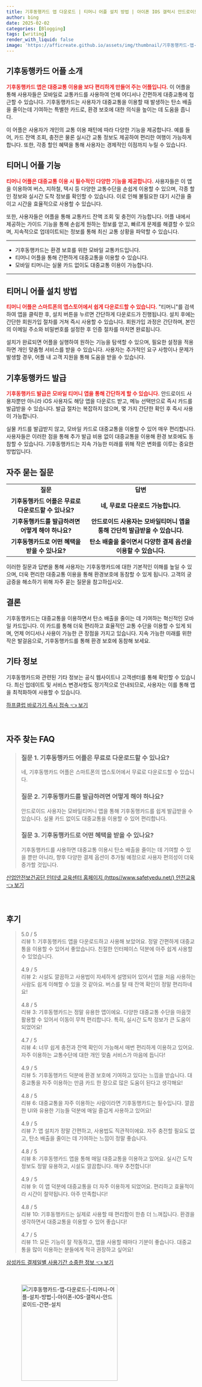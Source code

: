 ```yaml
---
title: 기후동행카드 앱 다운로드 | 티머니 어플 설치 방법 | 아이폰 IOS 갤럭시 안드로이드 간편 설치
author: bing
date: 2025-02-02
categories: [Blogging]
tags: [writing]
render_with_liquid: false
image: 'https://afficreate.github.io/assets/img/thumbnail/기후동행카드-앱-다운로드-|-티머니-어플-설치-방법-|-아이폰-IOS-갤럭시-안드로이드-간편-설치.webp'
---
```



<h2 id='기후동행카드_어플_소개'>기후동행카드 어플 소개</h2>

<p><b><span style="color: #ee2323;">기후동행카드 앱은 대중교통 이용을 보다 편리하게 만들어 주는 어플입니다.</span></b> 이 어플을 통해 사용자들은 모바일로 교통카드를 사용하여 언제 어디서나 간편하게 대중교통에 접근할 수 있습니다. 기후동행카드는 사용자가 대중교통을 이용할 때 발생하는 탄소 배출을 줄이는데 기여하는 특별한 카드로, 환경 보호에 대한 의식을 높이는 데 도움을 줍니다.</p>

<p>이 어플은 사용자가 개인의 교통 이용 패턴에 따라 다양한 기능을 제공합니다. 예를 들어, 카드 잔액 조회, 충전은 물론 실시간 교통 정보도 제공하여 편리한 여행이 가능하게 합니다. 또한, 각종 할인 혜택을 통해 사용자는 경제적인 이점까지 누릴 수 있습니다.</p>

<h2 id='티머니_어플_기능'>티머니 어플 기능</h2>

<p><b><span style="color: #ee2323;">티머니 어플은 대중교통 이용 시 필수적인 다양한 기능을 제공합니다.</span></b> 사용자들은 이 앱을 이용하여 버스, 지하철, 택시 등 다양한 교통수단을 손쉽게 이용할 수 있으며, 각종 할인 정보와 실시간 도착 정보를 확인할 수 있습니다. 이로 인해 불필요한 대기 시간을 줄이고 시간을 효율적으로 사용할 수 있습니다.</p>

<p>또한, 사용자들은 어플을 통해 교통카드 잔액 조회 및 충전이 가능합니다. 어플 내에서 제공하는 가이드 기능을 통해 손쉽게 원하는 정보를 얻고, 빠르게 문제를 해결할 수 있으며, 지속적으로 업데이트되는 정보를 통해 최신 교통 상황을 파악할 수 있습니다.</p>

<hr />

<ul>
    <li>기후동행카드는 환경 보호를 위한 모바일 교통카드입니다.</li>
    <li>티머니 어플을 통해 간편하게 대중교통을 이용할 수 있습니다.</li>
    <li>모바일 티머니는 실물 카드 없이도 대중교통 이용이 가능합니다.</li>
</ul>

<hr />

<h2 id='티머니_어플_설치_방법'>티머니 어플 설치 방법</h2>

<p><b><span style="color: #ee2323;">티머니 어플은 스마트폰의 앱스토어에서 쉽게 다운로드할 수 있습니다.</span></b> "티머니"를 검색하여 앱을 클릭한 후, 설치 버튼을 누르면 간단하게 다운로드가 진행됩니다. 설치 후에는 간단한 회원가입 절차를 거쳐 즉시 사용할 수 있습니다. 회원가입 과정은 간단하며, 본인의 이메일 주소와 비밀번호를 설정한 후 인증 절차를 마치면 완료됩니다.</p>

<p>설치가 완료되면 어플을 실행하여 원하는 기능을 탐색할 수 있으며, 필요한 설정을 적용하면 개인 맞춤형 서비스를 받을 수 있습니다. 사용자는 추가적인 요구 사항이나 문제가 발생할 경우, 어플 내 고객 지원을 통해 도움을 받을 수 있습니다.</p>

<h2 id='기후동행카드_발급'>기후동행카드 발급</h2>

<p><b><span style="color: #ee2323;">기후동행카드 발급은 모바일 티머니 앱을 통해 간단하게 할 수 있습니다.</span></b> 안드로이드 사용자뿐만 아니라 iOS 사용자도 해당 앱을 다운로드 받고, 메뉴 선택만으로 즉시 카드를 발급받을 수 있습니다. 발급 절차는 복잡하지 않으며, 몇 가지 간단한 확인 후 즉시 사용이 가능합니다.</p>

<p>실물 카드를 발급받지 않고, 모바일 카드로 대중교통을 이용할 수 있어 매우 편리합니다. 사용자들은 이러한 점을 통해 추가 발급 비용 없이 대중교통을 이용해 환경 보호에도 동참할 수 있습니다. 기후동행카드는 지속 가능한 미래를 위해 작은 변화를 이루는 중요한 방법입니다.</p>

<h2 id='자주_묻는_질문'>자주 묻는 질문</h2>

<table>
    <tr>
        <td style="text-align: center; height: 17px;"><b>질문</b></td>
        <td style="text-align: center; height: 17px;"><b>답변</b></td>
    </tr>
    <tr>
        <td style="text-align: center; height: 17px;"><b>기후동행카드 어플은 무료로 다운로드할 수 있나요?</b></td>
        <td style="text-align: center; height: 17px;"><b>네, 무료로 다운로드 가능합니다.</b></td>
    </tr>
    <tr>
        <td style="text-align: center; height: 17px;"><b>기후동행카드를 발급하려면 어떻게 해야 하나요?</b></td>
        <td style="text-align: center; height: 17px;"><b>안드로이드 사용자는 모바일티머니 앱을 통해 간단히 발급받을 수 있습니다.</b></td>
    </tr>
    <tr>
        <td style="text-align: center; height: 17px;"><b>기후동행카드로 어떤 혜택을 받을 수 있나요?</b></td>
        <td style="text-align: center; height: 17px;"><b>탄소 배출을 줄이면서 다양한 결제 옵션을 이용할 수 있습니다.</b></td>
    </tr>
</table>

<p>이러한 질문과 답변을 통해 사용자는 기후동행카드에 대한 기본적인 이해를 높일 수 있으며, 더욱 편리한 대중교통 이용을 통해 환경보호에 동참할 수 있게 됩니다. 고객의 궁금증을 해소하기 위해 자주 묻는 질문을 참고하십시오.</p>

<h2 id='결론'>결론</h2>

<p>기후동행카드는 대중교통을 이용하면서 탄소 배출을 줄이는 데 기여하는 혁신적인 모바일 카드입니다. 이 카드를 통해 더욱 편리하고 효율적인 교통 수단을 이용할 수 있게 되며, 언제 어디서나 사용이 가능한 큰 장점을 가지고 있습니다. 지속 가능한 미래를 위한 작은 발걸음으로, 기후동행카드를 통해 환경 보호에 동참해 보세요.</p>

<h2 id='기타_정보'>기타 정보</h2>

<p>기후동행카드와 관련된 기타 정보는 공식 웹사이트나 고객센터를 통해 확인할 수 있습니다. 최신 업데이트 및 서비스 변경사항도 정기적으로 안내되므로, 사용자는 이를 통해 앱을 최적화하여 사용할 수 있습니다.</p>


<p><a class="click-button" title="하프클럽 바로가기 즉시 접속" href="https://afficreate.github.io/posts/%ED%95%98%ED%94%84%ED%81%B4%EB%9F%BD-%EB%B0%94%EB%A1%9C%EA%B0%80%EA%B8%B0-%EC%A6%89%EC%8B%9C-%EC%A0%91%EC%86%8D/" rel="dofollow">하프클럽 바로가기 즉시 접속 👈 보기</a></p><br>
<h2 id='자주_찾는_FAQ'>자주 찾는 FAQ</h2>
<div itemscope="" itemtype="https://schema.org/FAQPage"> 
<blockquote> 
<div itemscope="" itemprop="mainEntity" itemtype="https://schema.org/Question"> 
<h3 itemprop="name">질문 1. 기후동행카드 어플은 무료로 다운로드할 수 있나요?</h3> 
<div itemscope="" itemprop="acceptedAnswer" itemtype="https://schema.org/Answer"> 
<span itemprop="text"> 
<p>네, 기후동행카드 어플은 스마트폰의 앱스토어에서 무료로 다운로드할 수 있습니다.</p> 
</span> 
</div> 
</div> 

<div itemscope="" itemprop="mainEntity" itemtype="https://schema.org/Question"> 
<h3 itemprop="name">질문 2. 기후동행카드를 발급하려면 어떻게 해야 하나요?</h3> 
<div itemscope="" itemprop="acceptedAnswer" itemtype="https://schema.org/Answer"> 
<span itemprop="text"> 
<p>안드로이드 사용자는 모바일티머니 앱을 통해 기후동행카드를 쉽게 발급받을 수 있습니다. 실물 카드 없이도 대중교통을 이용할 수 있어 편리합니다.</p> 
</span> 
</div> 
</div> 

<div itemscope="" itemprop="mainEntity" itemtype="https://schema.org/Question"> 
<h3 itemprop="name">질문 3. 기후동행카드로 어떤 혜택을 받을 수 있나요?</h3> 
<div itemscope="" itemprop="acceptedAnswer" itemtype="https://schema.org/Answer"> 
<span itemprop="text"> 
<p>기후동행카드를 사용하면 대중교통 이용시 탄소 배출을 줄이는 데 기여할 수 있을 뿐만 아니라, 향후 다양한 결제 옵션이 추가될 예정으로 사용자 편의성이 더욱 증가할 것입니다.</p> 
</span> 
</div> 
</div> 

</blockquote> 
</div>
<p><a class="click-button" title="산업안전보건공단 인터넷 교육센터 홈페이지 (https//www.safetyedu.net/) 안전교육" href="https://afficreate.github.io/posts/%EC%82%B0%EC%97%85%EC%95%88%EC%A0%84%EB%B3%B4%EA%B1%B4%EA%B3%B5%EB%8B%A8-%EC%9D%B8%ED%84%B0%EB%84%B7-%EA%B5%90%EC%9C%A1%EC%84%BC%ED%84%B0-%ED%99%88%ED%8E%98%EC%9D%B4%EC%A7%80-(httpswww.safetyedu.net)-%EC%95%88%EC%A0%84%EA%B5%90%EC%9C%A1/" rel="dofollow">산업안전보건공단 인터넷 교육센터 홈페이지 (https//www.safetyedu.net/) 안전교육 👈 보기</a></p><br>
<h2 id='후기'>후기</h2>
<div itemscope itemtype="https://schema.org/Product">
  <blockquote>
  <div itemprop="review" itemscope itemtype="https://schema.org/Review">
      <div itemprop="reviewRating" itemscope itemtype="https://schema.org/Rating"> <span itemprop="ratingValue">5.0</span> / <span itemprop="bestRating">5</span> </div>
      <span itemprop="reviewBody">리뷰 1: 기후동행카드 앱을 다운로드하고 사용해 보았어요. 정말 간편하게 대중교통을 이용할 수 있어서 좋았습니다. 친절한 인터페이스 덕분에 아주 쉽게 사용할 수 있었습니다.</span>
  </div>
  <br>
  <div itemprop="review" itemscope itemtype="https://schema.org/Review">
      <div itemprop="reviewRating" itemscope itemtype="https://schema.org/Rating"> <span itemprop="ratingValue">4.9</span> / <span itemprop="bestRating">5</span> </div>
      <span itemprop="reviewBody">리뷰 2: 시설도 깔끔하고 사용법이 자세하게 설명되어 있어서 앱을 처음 사용하는 사람도 쉽게 이해할 수 있을 것 같아요. 버스를 탈 때 잔액 확인이 정말 편리하네요!</span>
  </div>
  <br>
  <div itemprop="review" itemscope itemtype="https://schema.org/Review">
      <div itemprop="reviewRating" itemscope itemtype="https://schema.org/Rating"> <span itemprop="ratingValue">4.8</span> / <span itemprop="bestRating">5</span> </div>
      <span itemprop="reviewBody">리뷰 3: 기후동행카드는 정말 유용한 앱이에요. 다양한 대중교통 수단을 마음껏 활용할 수 있어서 이동이 무척 편리합니다. 특히, 실시간 도착 정보가 큰 도움이 되었어요!</span>
  </div>
  <br>
  <div itemprop="review" itemscope itemtype="https://schema.org/Review">
      <div itemprop="reviewRating" itemscope itemtype="https://schema.org/Rating"> <span itemprop="ratingValue">4.7</span> / <span itemprop="bestRating">5</span> </div>
      <span itemprop="reviewBody">리뷰 4: 너무 쉽게 충전과 잔액 확인이 가능해서 매번 편리하게 이용하고 있어요. 자주 이용하는 교통수단에 대한 개인 맞춤 서비스가 마음에 듭니다!</span>
  </div>
  <br>
  <div itemprop="review" itemscope itemtype="https://schema.org/Review">
      <div itemprop="reviewRating" itemscope itemtype="https://schema.org/Rating"> <span itemprop="ratingValue">4.9</span> / <span itemprop="bestRating">5</span> </div>
      <span itemprop="reviewBody">리뷰 5: 기후동행카드 덕분에 환경 보호에 기여하고 있다는 느낌을 받습니다. 대중교통을 자주 이용하는 만큼 카드 한 장으로 많은 도움이 된다고 생각해요!</span>
  </div>
  <br>
  <div itemprop="review" itemscope itemtype="https://schema.org/Review">
      <div itemprop="reviewRating" itemscope itemtype="https://schema.org/Rating"> <span itemprop="ratingValue">4.8</span> / <span itemprop="bestRating">5</span> </div>
      <span itemprop="reviewBody">리뷰 6: 대중교통을 자주 이용하는 사람이라면 기후동행카드는 필수입니다. 깔끔한 UI와 유용한 기능들 덕분에 매일 즐겁게 사용하고 있어요!</span>
  </div>
  <br>
  <div itemprop="review" itemscope itemtype="https://schema.org/Review">
      <div itemprop="reviewRating" itemscope itemtype="https://schema.org/Rating"> <span itemprop="ratingValue">4.9</span> / <span itemprop="bestRating">5</span> </div>
      <span itemprop="reviewBody">리뷰 7: 앱 설치가 정말 간편하고, 사용법도 직관적이에요. 자주 충전할 필요도 없고, 탄소 배출을 줄이는 데 기여하는 느낌이 정말 좋습니다.</span>
  </div>
  <br>
  <div itemprop="review" itemscope itemtype="https://schema.org/Review">
      <div itemprop="reviewRating" itemscope itemtype="https://schema.org/Rating"> <span itemprop="ratingValue">4.8</span> / <span itemprop="bestRating">5</span> </div>
      <span itemprop="reviewBody">리뷰 8: 기후동행카드 앱을 통해 매일 대중교통을 이용하고 있어요. 실시간 도착 정보도 정말 유용하고, 시설도 깔끔합니다. 매우 추천합니다!</span>
  </div>
  <br>
  <div itemprop="review" itemscope itemtype="https://schema.org/Review">
      <div itemprop="reviewRating" itemscope itemtype="https://schema.org/Rating"> <span itemprop="ratingValue">4.9</span> / <span itemprop="bestRating">5</span> </div>
      <span itemprop="reviewBody">리뷰 9: 이 앱 덕분에 대중교통을 더 자주 이용하게 되었어요. 편리하고 효율적이라 시간이 절약됩니다. 아주 만족합니다!</span>
  </div>
  <br>
  <div itemprop="review" itemscope itemtype="https://schema.org/Review">
      <div itemprop="reviewRating" itemscope itemtype="https://schema.org/Rating"> <span itemprop="ratingValue">4.8</span> / <span itemprop="bestRating">5</span> </div>
      <span itemprop="reviewBody">리뷰 10: 기후동행카드는 실제로 사용할 때 편리함이 한층 더 느껴집니다. 환경을 생각하면서 대중교통을 이용할 수 있어 좋습니다!</span>
  </div>
  <br>
  <div itemprop="review" itemscope itemtype="https://schema.org/Review">
      <div itemprop="reviewRating" itemscope itemtype="https://schema.org/Rating"> <span itemprop="ratingValue">4.7</span> / <span itemprop="bestRating">5</span> </div>
      <span itemprop="reviewBody">리뷰 11: 모든 기능이 잘 작동하고, 앱을 사용할 때마다 기분이 좋습니다. 대중교통을 많이 이용하는 분들에게 적극 권장하고 싶어요!</span>
  </div>
  </blockquote>
</div>
<p><a class="click-button" title="삼성카드 결제일별 사용기간 소중한 정보" href="https://afficreate.github.io/posts/%EC%82%BC%EC%84%B1%EC%B9%B4%EB%93%9C-%EA%B2%B0%EC%A0%9C%EC%9D%BC%EB%B3%84-%EC%82%AC%EC%9A%A9%EA%B8%B0%EA%B0%84-%EC%86%8C%EC%A4%91%ED%95%9C-%EC%A0%95%EB%B3%B4/" rel="dofollow">삼성카드 결제일별 사용기간 소중한 정보 👈 보기</a></p><br>
<figure class="image"><img src="https://afficreate.github.io/assets/img/thumbnail/기후동행카드-앱-다운로드-|-티머니-어플-설치-방법-|-아이폰-IOS-갤럭시-안드로이드-간편-설치.webp" alt="기후동행카드-앱-다운로드-|-티머니-어플-설치-방법-|-아이폰-IOS-갤럭시-안드로이드-간편-설치" width="256" height="256"></figure>